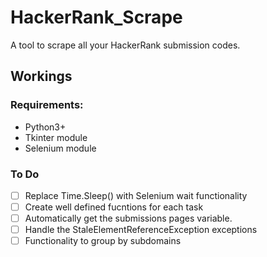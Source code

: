 # HackerRank_Scrape
A tool to scrape all your HackerRank submission codes.

## Workings
### Requirements:
- Python3+
- Tkinter module
- Selenium module


### To Do
- [ ] Replace Time.Sleep() with Selenium wait functionality
- [ ] Create well defined fucntions for each task
- [ ] Automatically get the submissions pages variable.
- [ ] Handle the StaleElementReferenceException exceptions
- [ ] Functionality to group by subdomains

